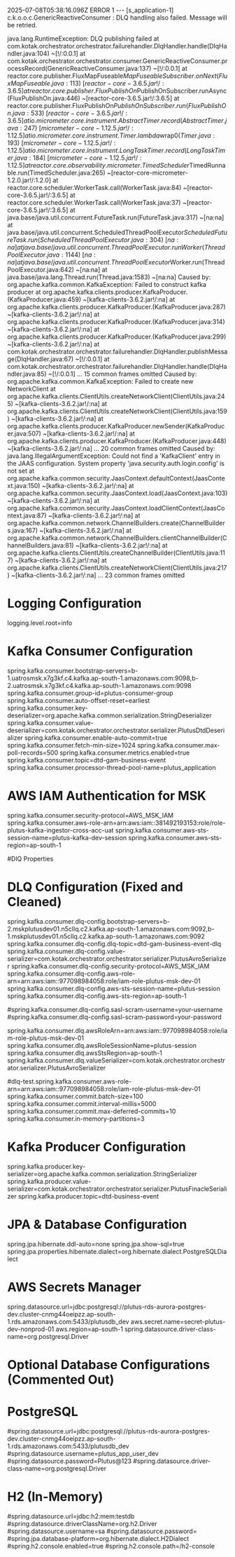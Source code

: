 2025-07-08T05:38:16.096Z ERROR 1 --- [s_application-1] c.k.o.o.c.GenericReactiveConsumer        : DLQ handling also failed. Message will be retried.

java.lang.RuntimeException: DLQ publishing failed
        at com.kotak.orchestrator.orchestrator.failurehandler.DlqHandler.handle(DlqHandler.java:104) ~[!/:0.0.1]
        at com.kotak.orchestrator.orchestrator.consumer.GenericReactiveConsumer.processRecord(GenericReactiveConsumer.java:137) ~[!/:0.0.1]
        at reactor.core.publisher.FluxMapFuseable$MapFuseableSubscriber.onNext(FluxMapFuseable.java:113) ~[reactor-core-3.6.5.jar!/:3.6.5]
        at reactor.core.publisher.FluxPublishOn$PublishOnSubscriber.runAsync(FluxPublishOn.java:446) ~[reactor-core-3.6.5.jar!/:3.6.5]
        at reactor.core.publisher.FluxPublishOn$PublishOnSubscriber.run(FluxPublishOn.java:533) ~[reactor-core-3.6.5.jar!/:3.6.5]
        at io.micrometer.core.instrument.AbstractTimer.record(AbstractTimer.java:247) ~[micrometer-core-1.12.5.jar!/:1.12.5]
        at io.micrometer.core.instrument.Timer.lambda$wrap$0(Timer.java:193) ~[micrometer-core-1.12.5.jar!/:1.12.5]
        at io.micrometer.core.instrument.LongTaskTimer.record(LongTaskTimer.java:184) ~[micrometer-core-1.12.5.jar!/:1.12.5]
        at reactor.core.observability.micrometer.TimedScheduler$TimedRunnable.run(TimedScheduler.java:265) ~[reactor-core-micrometer-1.2.0.jar!/:1.2.0]
        at reactor.core.scheduler.WorkerTask.call(WorkerTask.java:84) ~[reactor-core-3.6.5.jar!/:3.6.5]
        at reactor.core.scheduler.WorkerTask.call(WorkerTask.java:37) ~[reactor-core-3.6.5.jar!/:3.6.5]
        at java.base/java.util.concurrent.FutureTask.run(FutureTask.java:317) ~[na:na]
        at java.base/java.util.concurrent.ScheduledThreadPoolExecutor$ScheduledFutureTask.run(ScheduledThreadPoolExecutor.java:304) ~[na:na]
        at java.base/java.util.concurrent.ThreadPoolExecutor.runWorker(ThreadPoolExecutor.java:1144) ~[na:na]
        at java.base/java.util.concurrent.ThreadPoolExecutor$Worker.run(ThreadPoolExecutor.java:642) ~[na:na]
        at java.base/java.lang.Thread.run(Thread.java:1583) ~[na:na]
Caused by: org.apache.kafka.common.KafkaException: Failed to construct kafka producer
        at org.apache.kafka.clients.producer.KafkaProducer.<init>(KafkaProducer.java:459) ~[kafka-clients-3.6.2.jar!/:na]
        at org.apache.kafka.clients.producer.KafkaProducer.<init>(KafkaProducer.java:287) ~[kafka-clients-3.6.2.jar!/:na]
        at org.apache.kafka.clients.producer.KafkaProducer.<init>(KafkaProducer.java:314) ~[kafka-clients-3.6.2.jar!/:na]
        at org.apache.kafka.clients.producer.KafkaProducer.<init>(KafkaProducer.java:299) ~[kafka-clients-3.6.2.jar!/:na]
        at com.kotak.orchestrator.orchestrator.failurehandler.DlqHandler.publishMessage(DlqHandler.java:67) ~[!/:0.0.1]
        at com.kotak.orchestrator.orchestrator.failurehandler.DlqHandler.handle(DlqHandler.java:85) ~[!/:0.0.1]
        ... 15 common frames omitted
Caused by: org.apache.kafka.common.KafkaException: Failed to create new NetworkClient
        at org.apache.kafka.clients.ClientUtils.createNetworkClient(ClientUtils.java:245) ~[kafka-clients-3.6.2.jar!/:na]
        at org.apache.kafka.clients.ClientUtils.createNetworkClient(ClientUtils.java:159) ~[kafka-clients-3.6.2.jar!/:na]
        at org.apache.kafka.clients.producer.KafkaProducer.newSender(KafkaProducer.java:507) ~[kafka-clients-3.6.2.jar!/:na]
        at org.apache.kafka.clients.producer.KafkaProducer.<init>(KafkaProducer.java:448) ~[kafka-clients-3.6.2.jar!/:na]
        ... 20 common frames omitted
Caused by: java.lang.IllegalArgumentException: Could not find a 'KafkaClient' entry in the JAAS configuration. System property 'java.security.auth.login.config' is not set
        at org.apache.kafka.common.security.JaasContext.defaultContext(JaasContext.java:150) ~[kafka-clients-3.6.2.jar!/:na]
        at org.apache.kafka.common.security.JaasContext.load(JaasContext.java:103) ~[kafka-clients-3.6.2.jar!/:na]
        at org.apache.kafka.common.security.JaasContext.loadClientContext(JaasContext.java:87) ~[kafka-clients-3.6.2.jar!/:na]
        at org.apache.kafka.common.network.ChannelBuilders.create(ChannelBuilders.java:167) ~[kafka-clients-3.6.2.jar!/:na]
        at org.apache.kafka.common.network.ChannelBuilders.clientChannelBuilder(ChannelBuilders.java:81) ~[kafka-clients-3.6.2.jar!/:na]
        at org.apache.kafka.clients.ClientUtils.createChannelBuilder(ClientUtils.java:117) ~[kafka-clients-3.6.2.jar!/:na]
        at org.apache.kafka.clients.ClientUtils.createNetworkClient(ClientUtils.java:217) ~[kafka-clients-3.6.2.jar!/:na]
        ... 23 common frames omitted




# Logging Configuration
logging.level.root=info

# Kafka Consumer Configuration
spring.kafka.consumer.bootstrap-servers=b-1.uatrosmsk.x7g3kf.c4.kafka.ap-south-1.amazonaws.com:9098,b-2.uatrosmsk.x7g3kf.c4.kafka.ap-south-1.amazonaws.com:9098
spring.kafka.consumer.group-id=plutus-consumer-group
spring.kafka.consumer.auto-offset-reset=earliest
spring.kafka.consumer.key-deserializer=org.apache.kafka.common.serialization.StringDeserializer
spring.kafka.consumer.value-deserializer=com.kotak.orchestrator.orchestrator.serializer.PlutusDtdDeserializer
spring.kafka.consumer.enable-auto-commit=true
spring.kafka.consumer.fetch-min-size=1024
spring.kafka.consumer.max-poll-records=500
spring.kafka.consumer.metrics.enabled=true
spring.kafka.consumer.topic=dtd-gam-business-event
spring.kafka.consumer.processor-thread-pool-name=plutus_application

# AWS IAM Authentication for MSK
spring.kafka.consumer.security-protocol=AWS_MSK_IAM
spring.kafka.consumer.aws-role-arn=arn:aws:iam::381492193153:role/role-plutus-kafka-ingestor-cross-acc-uat
spring.kafka.consumer.aws-sts-session-name=plutus-kafka-dev-session
spring.kafka.consumer.aws-sts-region=ap-south-1


#DlQ Properties

# DLQ Configuration (Fixed and Cleaned)
spring.kafka.consumer.dlq-config.bootstrap-servers=b-2.mskplutusdev01.n5cllq.c2.kafka.ap-south-1.amazonaws.com:9092,b-1.mskplutusdev01.n5cllq.c2.kafka.ap-south-1.amazonaws.com:9092
spring.kafka.consumer.dlq-config.dlq-topic=dtd-gam-business-event-dlq
spring.kafka.consumer.dlq-config.value-serializer=com.kotak.orchestrator.orchestrator.serializer.PlutusAvroSerializer
spring.kafka.consumer.dlq-config.security-protocol=AWS_MSK_IAM
spring.kafka.consumer.dlq-config.aws-role-arn=arn:aws:iam::977098984058:role/iam-role-plutus-msk-dev-01
spring.kafka.consumer.dlq-config.aws-sts-session-name=plutus-session
spring.kafka.consumer.dlq-config.aws-sts-region=ap-south-1

#spring.kafka.consumer.dlq-config.sasl-scram-username=your-username
#spring.kafka.consumer.dlq-config.sasl-scram-password=your-password


spring.kafka.consumer.dlq.awsRoleArn=arn:aws:iam::977098984058:role/iam-role-plutus-msk-dev-01
spring.kafka.consumer.dlq.awsRoleSessionName=plutus-session
spring.kafka.consumer.dlq.awsStsRegion=ap-south-1
spring.kafka.consumer.dlq.valueSerializer=com.kotak.orchestrator.orchestrator.serializer.PlutusAvroSerializer

#dlq-test.spring.kafka.consumer.aws-role-arn=arn:aws:iam::977098984058:role/iam-role-plutus-msk-dev-01
spring.kafka.consumer.commit.batch-size=100
spring.kafka.consumer.commit.interval-millis=5000
spring.kafka.consumer.commit.max-deferred-commits=10
spring.kafka.consumer.in-memory-partitions=3



# Kafka Producer Configuration
spring.kafka.producer.key-serializer=org.apache.kafka.common.serialization.StringSerializer
spring.kafka.producer.value-serializer=com.kotak.orchestrator.orchestrator.serializer.PlutusFinacleSerializer
spring.kafka.producer.topic=dtd-business-event

# JPA & Database Configuration
spring.jpa.hibernate.ddl-auto=none
spring.jpa.show-sql=true
spring.jpa.properties.hibernate.dialect=org.hibernate.dialect.PostgreSQLDialect

# AWS Secrets Manager
spring.datasource.url=jdbc:postgresql://plutus-rds-aurora-postgres-dev.cluster-cnmg44oeipzz.ap-south-1.rds.amazonaws.com:5433/plutusdb_dev
aws.secret.name=secret-plutus-dev-nonprod-01
aws.region=ap-south-1
spring.datasource.driver-class-name=org.postgresql.Driver

# Optional Database Configurations (Commented Out)

# PostgreSQL
#spring.datasource.url=jdbc:postgresql://plutus-rds-aurora-postgres-dev.cluster-cnmg44oeipzz.ap-south-1.rds.amazonaws.com:5433/plutusdb_dev
#spring.datasource.username=plutus_app_user_dev
#spring.datasource.password=Plutus@123
#spring.datasource.driver-class-name=org.postgresql.Driver

# H2 (In-Memory)
#spring.datasource.url=jdbc:h2:mem:testdb
#spring.datasource.driverClassName=org.h2.Driver
#spring.datasource.username=sa
#spring.datasource.password=
#spring.jpa.database-platform=org.hibernate.dialect.H2Dialect
#spring.h2.console.enabled=true
#spring.h2.console.path=/h2-console

